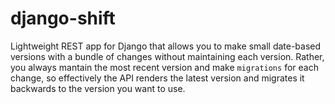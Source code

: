 # django-shift

Lightweight REST app for Django that allows you to make small date-based versions with a bundle of changes without maintaining each version. Rather, you always mantain the most recent version and make ```migrations``` for each change, so effectively the API renders the latest version and migrates it backwards to the version you want to use.
